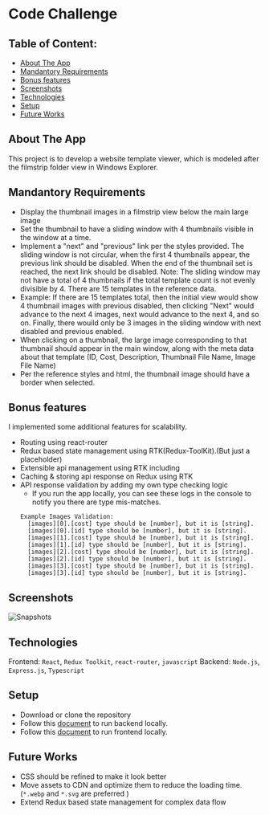 # Code Challenge #

## Table of Content:

- [About The App](#about-the-app)
- [Mandantory Requirements](#mandantory-requirements)
- [Bonus features](#bonus-features)
- [Screenshots](#screenshots)
- [Technologies](#technologies)
- [Setup](#setup)
- [Future Works](#future-works)

## About The App
This project is to develop a website template viewer, which is modeled after the filmstrip folder view in Windows Explorer.

## Mandantory Requirements ##
- Display the thumbnail images in a filmstrip view below the main large image
- Set the thumbnail to have a sliding window with 4 thumbnails visible in the window at a time. 
- Implement a "next" and "previous" link per the styles provided. The sliding window is not circular, when the first 4 thumbnails appear, the previous link should be disabled. When the end of the thumbnail set is reached, the next link should be disabled.
  Note: The sliding window may not have a total of 4 thumbnails if the total template count is not evenly divisible by 4. There are 15 templates in the reference data.
- Example: If there are 15 templates total, then the initial view would show 4 thumbnail images with previous disabled, then clicking "Next" would advance to the next 4 images, next would advance to the next 4, and so on. Finally, there wouild only be 3 images in the sliding window with next disabled and previous enabled.
- When clicking on a thumbnail, the large image corresponding to that thumbnail should appear in the main window, along with the meta data about that template (ID, Cost, Description, Thumbnail File Name, Image File Name)
- Per the reference styles and html, the thumbnail image should have a border when selected.

## Bonus features ##
I implemented some additional features for scalability.

- Routing using react-router
- Redux based state management using RTK(Redux-ToolKit).(But just a placeholder)
- Extensible api management using RTK including
- Caching & storing api response on Redux using RTK
- API response validation by adding my own type checking logic
  - If you run the app locally, you can see these logs in the console to notify you there are type mis-matches.
  ```
  Example Images Validation:
    [images][0].[cost] type should be [number], but it is [string].
    [images][0].[id] type should be [number], but it is [string].
    [images][1].[cost] type should be [number], but it is [string].
    [images][1].[id] type should be [number], but it is [string].
    [images][2].[cost] type should be [number], but it is [string].
    [images][2].[id] type should be [number], but it is [string].
    [images][3].[cost] type should be [number], but it is [string].
    [images][3].[id] type should be [number], but it is [string].
  ```
## Screenshots

![Snapshots](https://github.com/itcvmaster/website-template-viewer/blob/master/snapshots.gif)


## Technologies
Frontend: `React`, `Redux Toolkit`, `react-router`, `javascript`
Backend: `Node.js`, `Express.js`, `Typescript`

## Setup
- Download or clone the repository
- Follow this [document](./image-viewer/README.md) to run backend locally. 
- Follow this [document](./nodejs-backend/README.md) to run frontend locally. 

## Future Works
- CSS should be refined to make it look better
- Move assets to CDN and optimize them to reduce the loading time. (`*.webp` and `*.svg` are preferred )
- Extend Redux based state management for complex data flow
